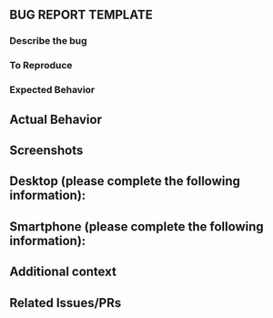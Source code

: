 ## BUG REPORT TEMPLATE

### Describe the bug

<!--- A clear and concise description of what the bug is. --->

### To Reproduce

<!--- Steps to reproduce the behavior:
1. Go to '...'
2. Click on '....'
3. Scroll down to '....'
4. See error
--->

### Expected Behavior

<!--- Describe what you expected to happen --->

## Actual Behavior

<!--- Describe what actually happened --->

## Screenshots

<!--- If applicable, add screenshots to help explain your problem.--->

## Desktop (please complete the following information):

<!---
- OS: [e.g. iOS]
- Browser [e.g. chrome, safari]
- Version [e.g. 22]
--->

## Smartphone (please complete the following information):

<!---
- Device: [e.g. iPhone6]
- OS: [e.g. iOS8.1]
- Browser [e.g. stock browser, safari]
- Version [e.g. 22]
--->

## Additional context

<!--- Add any other context about the problem here. --->

## Related Issues/PRs

<!--- If there are any related issues or pull requests, mention them here --->
